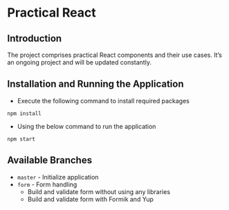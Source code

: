 # Practical React

## Introduction

The project comprises practical React components and their use cases. It’s an ongoing project and will be updated constantly. 

## Installation and Running the Application
- Execute the following command to install required packages

```
npm install
```

- Using the below command to run the application

```
npm start
```

## Available Branches
- `master` - Initialize application
- `form` - Form handling
  - Build and validate form without using any libraries
  - Build and validate form with Formik and Yup
